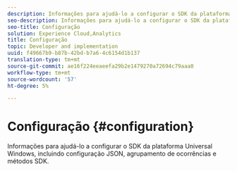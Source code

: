```yaml
---
description: Informações para ajudá-lo a configurar o SDK da plataforma Universal Windows, incluindo configuração JSON, agrupamento de ocorrências e métodos SDK.
seo-description: Informações para ajudá-lo a configurar o SDK da plataforma Universal Windows, incluindo configuração JSON, agrupamento de ocorrências e métodos SDK.
seo-title: Configuração
solution: Experience Cloud,Analytics
title: Configuração
topic: Developer and implementation
uuid: f49667b9-b87b-42bd-b7a6-4c6154d1b137
translation-type: tm+mt
source-git-commit: ae16f224eeaeefa29b2e1479270a72694c79aaa0
workflow-type: tm+mt
source-wordcount: '57'
ht-degree: 5%

---
```



# Configuração {#configuration}

Informações para ajudá-lo a configurar o SDK da plataforma Universal Windows, incluindo configuração JSON, agrupamento de ocorrências e métodos SDK.
